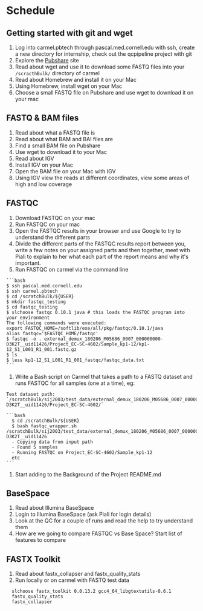 # Schedule
## Getting started with git and wget
  1. Log into carmel.pbtech through pascal.med.cornell.edu with ssh, create a new directory for internship, check out the qcpipeline project with git
  1. Explore the [Pubshare](http://abc.med.cornell.edu/pubshare) site
  1. Read about wget and use it to download some FASTQ files into your `/scracthBulk/` directory of carmel
  1. Read about Homebrew and install it on your Mac
  1. Using Homebrew, install wget on your Mac
  1. Choose a small FASTQ file on Pubshare and use wget to download it on your mac
## FASTQ & BAM files
  1. Read about what a FASTQ file is
  1. Read about what BAM and BAI files are
  1. Find a small BAM file on Pubshare
  1. Use wget to download it to your Mac
  1. Read about IGV
  1. Install IGV on your Mac
  1. Open the BAM file on your Mac with IGV
  1. Using IGV view the reads at different coordinates, view some areas of high and low coverage
## FASTQC  
  1. Download FASTQC on your mac
  1. Run FASTQC on your mac
  1. Open the FASTQC results in your browser and use Google to try to understand the different parts
  1. Divide the different parts of the FASTQC results report between you, write a few notes on your assigned parts and then together, meet with Piali to explain to her what each part of the report means and why it's important.
  1. Run FASTQC on carmel via the command line
    
    ```bash
    $ ssh pascal.med.cornell.edu
    $ ssh carmel.pbtech
    $ cd /scratchBulk/${USER}
    $ mkdir fastqc_testing
    $ cd fastqc_testing
    $ slchoose fastqc 0.10.1 java # this loads the FASTQC program into your environment
    The following commands were executed:
    export FASTQC_HOME=/softlib/exe/all/pkg/fastqc/0.10.1/java
    alias fastqc='$FASTQC_HOME/fastqc'
    $ fastqc -o . external_demux_180206_M05686_0007_000000000-D3K2T__uid11426/Project_EC-SC-4602/Sample_kp1-12/kp1-12_S1_L001_R1_001.fastq.gz
    $ ls
    $ less kp1-12_S1_L001_R1_001_fastqc/fastqc_data.txt
    ```
  1. Write a Bash script on Carmel that takes a path to a FASTQ dataset and runs FASTQC for all samples (one at a time), eg:
    
    Test dataset path: `/scratchBulk/sij2003/test_data/external_demux_180206_M05686_0007_000000000-D3K2T__uid11426/Project_EC-SC-4602/`
    
    ```bash
      $ cd /scratchBulk/${USER}
      $ bash fastqc_wrapper.sh /scratchBulk/sij2003/test_data/external_demux_180206_M05686_0007_000000000-D3K2T__uid11426
      - Copying data from input path
      - Found 5 samples
      - Running FASTQC on Project_EC-SC-4602/Sample_kp1-12
      etc
    ```
  1. Start adding to the Background of the Project README.md
## BaseSpace
  1. Read about Illumina BaseSpace
  1. Login to Illumina BaseSpace (ask Piali for login details)
  1. Look at the QC for a couple of runs and read the help to try understand them
  1. How are we going to compare FASTQC vs Base Space? Start list of features to compare

## FASTX Toolkit
1. Read about fastx_collapser and fastx_quality_stats
1. Run locally or on carmel with FASTQ test data
  ```
    slchoose fastx_toolkit 0.0.13.2 gcc4_64_libgtextutils-0.6.1
    fastx_quality_stats
    fastx_collapser
  ```

  
